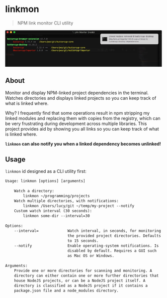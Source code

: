 # linkmon
> NPM link monitor CLI utility

![linkmon monitoring directories](screenshot.jpg)

## About

Monitor and display NPM-linked project dependencies in the terminal. Watches directories and displays linked projects so you can keep track of what is linked where.

Why? I frequently find that some operations result in npm stripping my linked modules and replacing them with copies from the registry, which can be very frustrating during development across multiple libraries. This project provides aid by showing you all links so you can keep track of what is linked where.

**`linkmon` can also notify you when a linked dependency becomes unlinked!**

## Usage

`linkmon` id designed as a CLI utility first:

```
Usage: linkmon [options] [arguments]

    Watch a directory:
        linkmon ~/programming/projects
    Watch multiple directories, with notifications:
        linkmon /Users/lucy/git ~/temp/my-project --notify
    Custom watch interval (30 seconds):
        linkmon some-dir --interval=30

Options:
    --interval=             Watch interval, in seconds, for monitoring
                            the provided project directories. Defaults
                            to 15 seconds.
    --notify                Enable operating-system notifications. Is
                            disabled by default. Requires a GUI such
                            as Mac OS or Windows.

Arguments:
    Provide one or more directories for scanning and monitoring. A
    directory can either contain one or more further directories that
    house NodeJS projects, or can be a NodeJS project itself. A
    directory is classified as a NodeJS project if it contains a
    package.json file and a node_modules directory.
```
